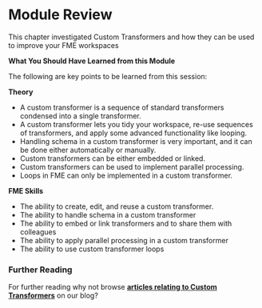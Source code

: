 # Module Review

This chapter investigated Custom Transformers and how they can be used to improve your FME workspaces

**What You Should Have Learned from this Module**

The following are key points to be learned from this session: 

**Theory**

- A custom transformer is a sequence of standard transformers condensed into a single transformer.
- A custom transformer lets you tidy your workspace, re-use sequences of transformers, and apply some advanced functionality like looping.
- Handling schema in a custom transformer is very important, and it can be done either automatically or manually.
- Custom transformers can be either embedded or linked.
- Custom transformers can be used to implement parallel processing.
- Loops in FME can only be implemented in a custom transformer.

**FME Skills**

- The ability to create, edit, and reuse a custom transformer.
- The ability to handle schema in a custom transformer
- The ability to embed or link transformers and to share them with colleagues
- The ability to apply parallel processing in a custom transformer
- The ability to use custom transformer loops

### Further Reading ###

For further reading why not browse **[articles relating to Custom Transformers](http://blog.safe.com/tag/custom-transformer/)** on our blog? 